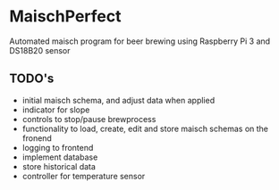 # MaischPerfect
Automated maisch program for beer brewing using Raspberry Pi 3 and DS18B20 sensor

## TODO's
* initial maisch schema, and adjust data when applied
* indicator for slope
* controls to stop/pause brewprocess
* functionality to load, create, edit and store maisch schemas on the fronend
* logging to frontend
* implement database
* store historical data
* controller for temperature sensor